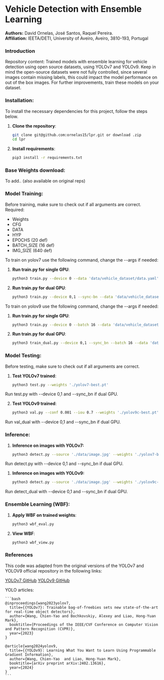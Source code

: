 # Vehicle Detection with Ensemble Learning

**Authors:** David Ornelas, José Santos, Raquel Pereira.  
**Affiliation:** IEETA/DETI, University of Aveiro, Aveiro, 3810-193, Portugal  

### Introduction
Repository content: Trained models with ensemble learning for vehicle detection using open source datasets, using YOLOv7 and YOLOv9.
Keep in mind the open-source datasets were not fully controlled, since several images contain missing labels, this could impact the model performance on out of the box images.
For further improvements, train these models on your dataset.    

### Installation:
To install the necessary dependencies for this project, follow the steps below.

1. **Clone the repository**:
	```bash
	git clone git@github.com:ornelas15/lpr.git or download .zip
	cd lpr
	```

2. **Install requirements**:
	```bash
	pip3 install -r requirements.txt
	```    


### Base Weights download:
To add.. (also available on original reps)


### Model Training:

Before training, make sure to check out if all arguments are correct.
Required: 
- Weights
- CFG
- DATA
- HYP
- EPOCHS (20 def)
- BATCH_SIZE (16 def)
- IMG_SIZE (640 def)

To train on yolov7 use the following command, change the --args if needed:

1. **Run train.py for single GPU**:

	```bash
	python3 train.py --device 0 --data 'data/vehicle_dataset/data.yaml' --cfg 'cfg/yolov7.yaml' --weights 'weights/yolov7_training.pt' --hyp 'data/hyp.scratch.custom.yaml' --name yolov7-run1 --batch-size 16
	```

2. **Run train.py for dual GPU**:

	```bash
	python3 train.py --device 0,1 --sync-bn --data 'data/vehicle_dataset/data.yaml' --cfg 'cfg/yolov7.yaml' --weights 'weights/yolov7_training.pt' --hyp 'data/hyp.scratch.custom.yaml' --name yolov7-run1 --batch-size 16
	```
  
To train on yolov9 use the following command, change the --args if needed:

1. **Run train.py for single GPU**:

	```bash
	python3 train.py --device 0 --batch 16 --data 'data/vehicle_dataset/data.yaml' --cfg 'models/detect/yolov9-c.yaml' --weights 'weights/yolov9-c.pt' --name yolov9-run1 --hyp 'data/hyps/hyp.scratch-high.yaml'
	```

2. **Run train.py for dual GPU**:

	```bash
	python3 train_dual.py --device 0,1 --sync_bn --batch 16 --data 'data/vehicle_dataset/data.yaml' --cfg models/detect/yolov9-c.yaml --weights 'weights/yolov9-c.pt' --name yolov9-run1 --hyp 'data/hyps/hyp.scratch-high.yaml'   
	```


### Model Testing:
Before testing, make sure to check out if all arguments are correct.

1. **Test YOLOv7 trained**:

	```bash
	python3 test.py --weights './yolov7-best.pt'
	```
	
Run test.py with --device 0,1 and --sync_bn if dual GPU.
  
2. **Test YOLOv9 trained**:

	```bash
	python3 val.py --conf 0.001 --iou 0.7 --weights './yolov9c-best.pt' 
	```

Run val_dual with --device 0,1 and --sync_bn if dual GPU.  
     

### Inference:

1. **Inference on images with YOLOv7:**
	```bash
	python3 detect.py --source './data/image.jpg' --weights './yolov7-best.pt' --name yolov7_inference
	```
Run detect.py with --device 0,1 and --sync_bn if dual GPU.
     
1. **Inference on images with YOLOv9:**

	```bash
	python3 detect.py --source './data/image.jpg' --weights './yolov9c-best.pt' --name yolov9_inference
	```
Run detect_dual with --device 0,1 and --sync_bn if dual GPU.  


### Ensemble Learning (WBF):

1. **Apply WBF on trained weights**:
	```bash
	python3 wbf_eval.py
	```

2. **View WBF**: 
	```bash
	python3 wbf_view.py
	```  


### References
This code was adapted from the original versions of the YOLOv7 and YOLOV9 official repository in the following links:

[YOLOv7 GitHub](https://github.com/WongKinYiu/yolov7)
[YOLOv9 GitHub](https://github.com/WongKinYiu/yolov9)
  
	
YOLO articles:

	```bash
	@inproceedings{wang2023yolov7,
	  title={{YOLOv7}: Trainable bag-of-freebies sets new state-of-the-art for real-time object detectors},
	  author={Wang, Chien-Yao and Bochkovskiy, Alexey and Liao, Hong-Yuan Mark},
	  booktitle={Proceedings of the IEEE/CVF Conference on Computer Vision and Pattern Recognition (CVPR)},
	  year={2023}
	}

	@article{wang2024yolov9,
	  title={{YOLOv9}: Learning What You Want to Learn Using Programmable Gradient Information},
	  author={Wang, Chien-Yao  and Liao, Hong-Yuan Mark},
	  booktitle={arXiv preprint arXiv:2402.13616},
	  year={2024}
	}
	```  
	



